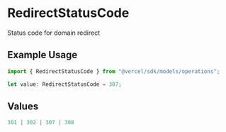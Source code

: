 # RedirectStatusCode

Status code for domain redirect

## Example Usage

```typescript
import { RedirectStatusCode } from "@vercel/sdk/models/operations";

let value: RedirectStatusCode = 307;
```

## Values

```typescript
301 | 302 | 307 | 308
```